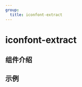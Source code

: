 ```yaml
---
group:
  title: iconfont-extract
---
```


# iconfont-extract

## 组件介绍

## 示例

<!-- <code src="@imComponents/goods-element/demos/simple.tsx" desc="商品消息类型，可以使用 renderPrice showPriceText 做自定义渲染" title="商品消息类型, 点击可以获取商品相关的信息" hideActions='["CSB"]'></code>

<API src="@imComponents/goods-element/index.tsx"></API> -->
